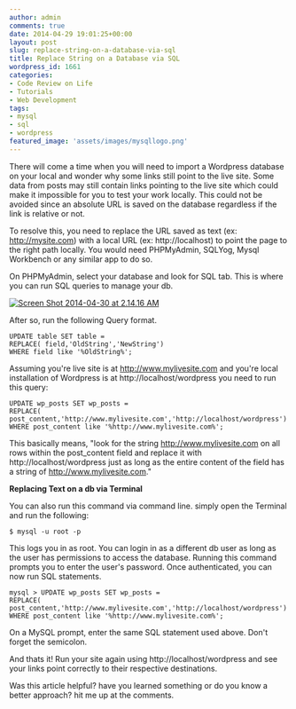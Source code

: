 ```yaml
---
author: admin
comments: true
date: 2014-04-29 19:01:25+00:00
layout: post
slug: replace-string-on-a-database-via-sql
title: Replace String on a Database via SQL
wordpress_id: 1661
categories:
- Code Review on Life
- Tutorials
- Web Development
tags:
- mysql
- sql
- wordpress
featured_image: 'assets/images/mysqllogo.png'
---
```


There will come a time when you will need to import a Wordpress database on your local and wonder why some links still point to the live site. Some data from posts may still contain links pointing to the live site which could make it impossible for you to test your work locally. This could not be avoided since an absolute URL is saved on the database regardless if the link is relative or not.

To resolve this, you need to replace the URL saved as text (ex: http://mysite.com) with a local URL (ex: http://localhost) to point the page to the right path locally. You would need PHPMyAdmin, SQLYog, Mysql Workbench or any similar app to do so.

On PHPMyAdmin, select your database and look for SQL tab. This is where you can run SQL queries to manage your db.

[![Screen Shot 2014-04-30 at 2.14.16 AM](http://rgb.reengo.com/wp-content/uploads/2014/04/Screen-Shot-2014-04-30-at-2.14.16-AM.png)](http://rgb.reengo.com/wp-content/uploads/2014/04/Screen-Shot-2014-04-30-at-2.14.16-AM.png)

After so, run the following Query format.

    UPDATE table SET table = 
    REPLACE( field,'OldString','NewString') 
    WHERE field like '%OldString%';

Assuming you're live site is at http://www.mylivesite.com and you're local installation of Wordpress is at http://localhost/wordpress you need to run this query:

    UPDATE wp_posts SET wp_posts = 
    REPLACE( post_content,'http://www.mylivesite.com','http://localhost/wordpress') 
    WHERE post_content like '%http://www.mylivesite.com%';

This basically means, "look for the string http://www.mylivesite.com on all rows within the post_content field and replace it with http://localhost/wordpress just as long as the entire content of the field has a string of http://www.mylivesite.com."

**Replacing Text on a db via Terminal**

You can also run this command via command line. simply open the Terminal and run the following:

    $ mysql -u root -p

This logs you in as root. You can login in as a different db user as long as the user has permissions to access the database. Running this command prompts you to enter the user's password. Once authenticated, you can now run SQL statements.

    mysql > UPDATE wp_posts SET wp_posts = 
    REPLACE( post_content,'http://www.mylivesite.com','http://localhost/wordpress') 
    WHERE post_content like '%http://www.mylivesite.com%';

On a MySQL prompt, enter the same SQL statement used above. Don't forget the semicolon.

And thats it! Run your site again using http://localhost/wordpress and see your links point correctly to their respective destinations.


Was this article helpful? have you learned something or do you know a better approach? hit me up at the comments.
